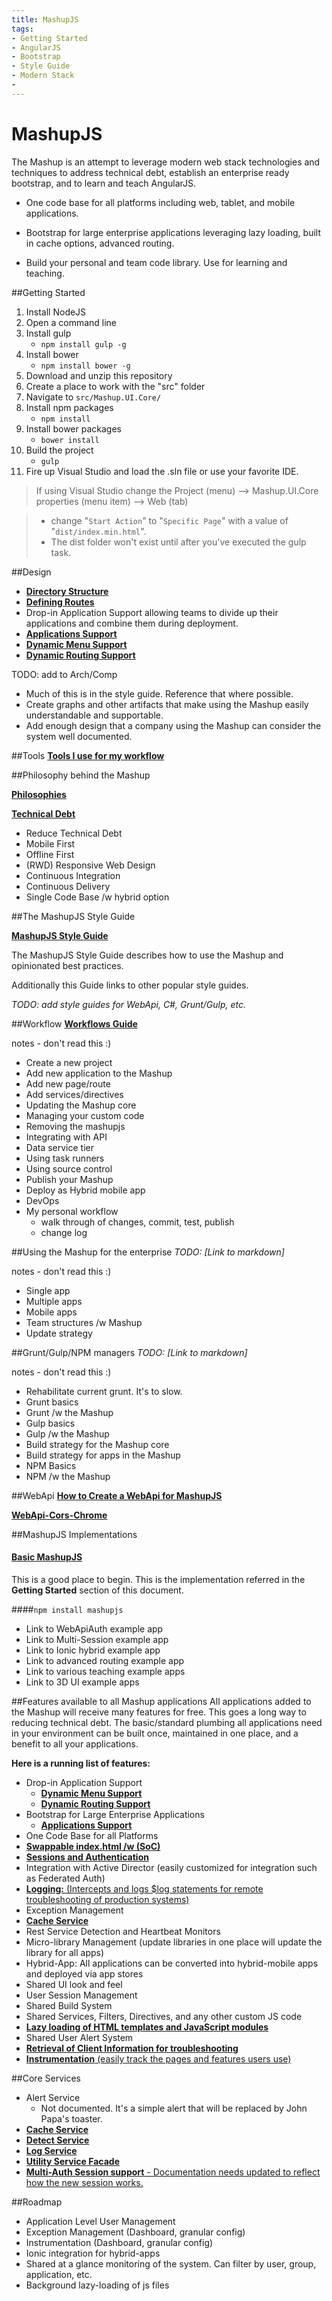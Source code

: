 ```yaml
---
title: MashupJS
tags:
- Getting Started 
- AngularJS
- Bootstrap
- Style Guide
- Modern Stack
- 
---
```


MashupJS
========
The Mashup is an attempt to leverage modern web stack technologies and techniques to address technical debt, establish an enterprise ready bootstrap, and to learn and teach AngularJS.

- One code base for all platforms including web, tablet, and mobile applications.

- Bootstrap for large enterprise applications leveraging lazy loading, built in cache options, advanced routing.

- Build your personal and team code library. Use for learning and teaching.


##Getting Started

 1. Install NodeJS
 2. Open a command line
 2. Install gulp
	 - `npm install gulp -g`
 3. Install bower
	 - `npm install bower -g`
 4. Download and unzip this repository
 5. Create a place to work with the "src" folder
 6. Navigate to `src/Mashup.UI.Core/`
 5. Install npm packages
	 - `npm install`
 6. Install bower packages
	 - `bower install`
 6. Build the project
	 - `gulp`
 7. Fire up Visual Studio and load the .sln file or use your favorite IDE.

> If using Visual Studio change the Project (menu) --> Mashup.UI.Core properties (menu item) --> Web (tab)

> - change "`Start Action`" to "`Specific Page`" with a value of "`dist/index.min.html`".
> - The dist folder won't exist until after you've executed the gulp task.

##Design

 - **[Directory Structure](https://github.com/MashupJS/mashupjs.docs/blob/master/docs/mashupStyleGuides/Mashup-StyleGuide.md#directory-structure-of-mashupuicore)**
 - **[Defining Routes](https://github.com/MashupJS/mashupjs.docs/blob/master/docs/mashupStyleGuides/Mashup-StyleGuide.md#defining-routes)**
 - Drop-in Application Support allowing teams to divide up their applications and combine them during deployment.
  - **[Applications Support](https://github.com/MashupJS/mashupjs.docs/blob/master/docs/mashupCore/apps/apps.md)**
  - **[Dynamic Menu Support](https://github.com/MashupJS/mashupjs.docs/blob/master/docs/mashupCore/config/mashupMenu.md)**
  - **[Dynamic Routing Support](https://github.com/MashupJS/mashupjs.docs/blob/master/docs/mashupCore/config/routeConfig.md)**


TODO: add to Arch/Comp
- Much of this is in the style guide. Reference that where possible.
- Create graphs and other artifacts that make using the Mashup easily understandable and supportable.
- Add enough design that a company using the Mashup can consider the system well documented.



##Tools
**[Tools I use for my workflow](https://github.com/MashupJS/mashupjs.docs/blob/master/docs/mashupWorkflow/tools/tools.md)**


##Philosophy behind the Mashup

**[Philosophies](https://github.com/MashupJS/mashupjs.docs/blob/master/docs/mashupWorkflow/philosophy/philosophy.md)**

**[Technical Debt](https://github.com/MashupJS/mashupjs.docs/blob/master/docs/mashupWorkflow/technicaldebt/technicaldebt.md)**

 - Reduce Technical Debt
 - Mobile First
 - Offline First
 - (RWD) Responsive Web Design
 - Continuous Integration
 - Continuous Delivery
 - Single Code Base /w hybrid option


##The MashupJS Style Guide

**[MashupJS Style Guide](https://github.com/MashupJS/mashupjs.docs/blob/master/docs/mashupStyleGuides/Mashup-StyleGuide.md)**

The MashupJS Style Guide describes how to use the Mashup and opinionated best practices.

Additionally this Guide links to other popular style guides.

*TODO: add style guides for WebApi, C#, Grunt/Gulp, etc.*

##Workflow
**[Workflows Guide](https://github.com/MashupJS/mashupjs.docs/blob/master/docs/mashupWorkflow/workflow.md)**


notes - don't read this :)
- Create a new project
- Add new application to the Mashup
- Add new page/route
- Add services/directives
- Updating the Mashup core
- Managing your custom code
- Removing the mashupjs
- Integrating with API
- Data service tier
- Using task runners
- Using source control
- Publish your Mashup
- Deploy as Hybrid mobile app
- DevOps
- My personal workflow
	- walk through of changes, commit, test, publish
	- change log


##Using the Mashup for the enterprise
*TODO: [Link to markdown]*

notes - don't read this :)
- Single app
- Multiple apps
- Mobile apps
- Team structures /w Mashup
- Update strategy



##Grunt/Gulp/NPM managers
*TODO: [Link to markdown]*

notes - don't read this :)
- Rehabilitate current grunt.  It's to slow. 
- Grunt basics
- Grunt /w the Mashup
- Gulp basics
- Gulp /w the Mashup
- Build strategy for the Mashup core
- Build strategy for apps in the Mashup
- NPM Basics
- NPM /w the Mashup

##WebApi
**[How to Create a WebApi for MashupJS](https://github.com/MashupJS/mashupjs.docs/blob/master/docs/mashupApi/WebApi-HowToCreateForMashup.md)**

**[WebApi-Cors-Chrome](https://github.com/MashupJS/mashupjs.docs/blob/master/docs/mashupApi/WebApi-Cors-Chrome.md)**


##MashupJS Implementations

#### [Basic MashupJS](https://github.com/MashupJS/mashupjs.docs/tree/master/src)

This is a good place to begin.  This is the implementation referred in the **Getting Started** section of this document.
 
####`npm install mashupjs`
<br/>

 - Link to WebApiAuth example app
 - Link to Multi-Session example app
 - Link to Ionic hybrid example app
 - Link to advanced routing example app
 - Link to various teaching example apps
 - Link to 3D UI example apps


##Features available to all Mashup applications
All applications added to the Mashup will receive many features for free.  This goes a long way to reducing technical debt.  The basic/standard plumbing all applications need in your environment can be built once, maintained in one place, and a benefit to all your applications.

**Here is a running list of features:**

 - Drop-in Application Support
   - **[Dynamic Menu Support](https://github.com/MashupJS/mashupjs.docs/blob/master/docs/mashupCore/config/mashupMenu.md)**
   - **[Dynamic Routing Support](https://github.com/MashupJS/mashupjs.docs/blob/master/docs/mashupCore/config/routeConfig.md)**
 - Bootstrap for Large Enterprise Applications
	 - **[Applications Support](https://github.com/MashupJS/mashupjs.docs/blob/master/docs/mashupCore/apps/apps.md)**
 - One Code Base for all Platforms
 - **[Swappable index.html /w (SoC)](https://github.com/MashupJS/mashupjs.docs/blob/master/docs/mashupCore/index.html.md)**
 - **[Sessions and Authentication](https://github.com/MashupJS/mashupjs.docs/blob/master/docs/mashupCore/apps/apps.md#sessions)**
 - Integration with Active Director (easily customized for integration such as Federated Auth)
 - [**Logging:**  (Intercepts and logs $log statements for remote troubleshooting of production systems)](https://github.com/MashupJS/mashupjs.docs/blob/master/docs/mashupCore/services/logService/logService.md)
 - Exception Management
 - **[Cache Service](https://github.com/MashupJS/mashupjs.docs/blob/master/docs/mashupCore/services/cacheService/cacheService.md)**
 - Rest Service Detection and Heartbeat Monitors
 -  Micro-library Management (update libraries in one place will update the library for all apps)
 - Hybrid-App: All applications can be converted into hybrid-mobile apps and deployed via app stores
 - Shared UI look and feel
 - User Session Management
 - Shared Build System
 - Shared Services, Filters, Directives, and any other custom JS code
 - **[Lazy loading of HTML templates and JavaScript modules](https://github.com/MashupJS/mashupjs.docs/blob/master/docs/mashupCore/config/routeConfig.md#lazy-loading)**
 - Shared User Alert System
 - **[Retrieval of Client Information for troubleshooting](https://github.com/MashupJS/mashupjs.docs/blob/master/docs/mashupCore/services/sessionService/sessionService.md#envsession)**
 - [**Instrumentation** (easily track the pages and features users use)](https://github.com/MashupJS/mashupjs.docs/blob/master/docs/mashupCore/services/logService/logService.md#instrumentation)


##Core Services

 - Alert Service
	 - Not documented. It's a simple alert that will be replaced by John Papa's toaster.
 - **[Cache Service](https://github.com/MashupJS/mashupjs.docs/blob/master/docs/mashupCore/services/cacheService/cacheService.md)**
 - **[Detect Service](https://github.com/MashupJS/mashupjs.docs/blob/master/docs/mashupCore/services/detectService/detectService.md)**
 - **[Log Service](https://github.com/MashupJS/mashupjs.docs/blob/master/docs/mashupCore/services/logService/logService.md)**
 - **[Utility Service Facade](https://github.com/MashupJS/mashupjs.docs/blob/master/docs/mashupCore/services/utilityService/utilityService.md)**
 - [**Multi-Auth Session support** - Documentation needs updated to reflect how the new session works.](https://github.com/MashupJS/mashupjs.docs/blob/master/docs/mashupCore/services/sessionService/sessionService.md)
 


##Roadmap
 - Application Level User Management
 - Exception Management (Dashboard, granular config)
 - Instrumentation (Dashboard, granular config)
 - Ionic integration for hybrid-apps
 - Shared at a glance monitoring of the system.  Can filter by user, group, application, etc.
 - Background lazy-loading of js files
